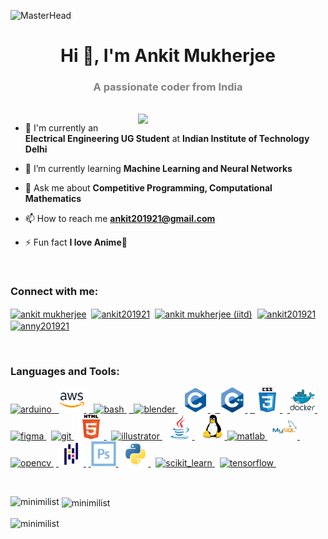 ![MasterHead](https://connect.ignatiuz.com/hs-fs/hubfs/AI%20and%20Deep%20Learning.gif?width=2000&name=AI%20and%20Deep%20Learning.gif)
<h1 align="center">Hi 👋, I'm Ankit Mukherjee</h1>
<h3 align="center"><font color="grey">A passionate coder from India</font></h3>
<br>

<img align="right" width="300" src="https://miro.medium.com/max/1400/1*d7QeSREErtMuJQ0bcptMXQ.gif">

- 📘 I'm currently an **Electrical Engineering UG Student** at **Indian Institute of Technology Delhi**

- 🌱 I’m currently learning **Machine Learning and Neural Networks**

- 💬 Ask me about **Competitive Programming, Computational Mathematics**

- 📫 How to reach me **ankit201921@gmail.com**

- ⚡ Fun fact **I love Anime💙**
<br>
<h3 align="left">Connect with me:</h3>
<p align="left">
<a href="https://linkedin.com/in/ankit mukherjee" target="blank"><img align="center" src="https://raw.githubusercontent.com/rahuldkjain/github-profile-readme-generator/master/src/images/icons/Social/linked-in-alt.svg" alt="ankit mukherjee" height="30" width="40" /></a>&nbsp;
<a href="https://instagram.com/ankit201921" target="blank"><img align="center" src="https://raw.githubusercontent.com/rahuldkjain/github-profile-readme-generator/master/src/images/icons/Social/instagram.svg" alt="ankit201921" height="30" width="40" /></a>&nbsp;
<a href="https://www.youtube.com/c/ankit mukherjee (iitd)" target="blank"><img align="center" src="https://raw.githubusercontent.com/rahuldkjain/github-profile-readme-generator/master/src/images/icons/Social/youtube.svg" alt="ankit mukherjee (iitd)" height="30" width="40" /></a>&nbsp;
<a href="https://www.hackerrank.com/ankit201921" target="blank"><img align="center" src="https://raw.githubusercontent.com/rahuldkjain/github-profile-readme-generator/master/src/images/icons/Social/hackerrank.svg" alt="ankit201921" height="30" width="40" /></a>&nbsp;
<a href="https://codeforces.com/profile/anny201921" target="blank"><img align="center" src="https://raw.githubusercontent.com/rahuldkjain/github-profile-readme-generator/master/src/images/icons/Social/codeforces.svg" alt="anny201921" height="30" width="40" /></a>
</p>
<br>
<h3 align="left">Languages and Tools:</h3>
<p align="left"> <a href="https://www.arduino.cc/" target="_blank" rel="noreferrer"> <img src="https://cdn.worldvectorlogo.com/logos/arduino-1.svg" alt="arduino" width="40" height="40"/> </a> <a href="https://aws.amazon.com" target="_blank" rel="noreferrer">&nbsp; <img src="https://raw.githubusercontent.com/devicons/devicon/master/icons/amazonwebservices/amazonwebservices-original-wordmark.svg" alt="aws" width="40" height="40"/> </a> &nbsp;<a href="https://www.gnu.org/software/bash/" target="_blank" rel="noreferrer">&nbsp; <img src="https://www.vectorlogo.zone/logos/gnu_bash/gnu_bash-icon.svg" alt="bash" width="40" height="40"/> </a> &nbsp;<a href="https://www.blender.org/" target="_blank" rel="noreferrer"> &nbsp;<img src="https://download.blender.org/branding/community/blender_community_badge_white.svg" alt="blender" width="40" height="40"/> </a>&nbsp; <a href="https://www.cprogramming.com/" target="_blank" rel="noreferrer"> <img src="https://raw.githubusercontent.com/devicons/devicon/master/icons/c/c-original.svg" alt="c" width="40" height="40"/> </a>&nbsp; <a href="https://www.w3schools.com/cpp/" target="_blank" rel="noreferrer">&nbsp; <img src="https://raw.githubusercontent.com/devicons/devicon/master/icons/cplusplus/cplusplus-original.svg" alt="cplusplus" width="40" height="40"/> </a> &nbsp;<a href="https://www.w3schools.com/css/" target="_blank" rel="noreferrer"> &nbsp;<img src="https://raw.githubusercontent.com/devicons/devicon/master/icons/css3/css3-original-wordmark.svg" alt="css3" width="40" height="40"/> </a>&nbsp; <a href="https://www.docker.com/" target="_blank" rel="noreferrer"> &nbsp;<img src="https://raw.githubusercontent.com/devicons/devicon/master/icons/docker/docker-original-wordmark.svg" alt="docker" width="40" height="40"/> </a>&nbsp; <a href="https://www.figma.com/" target="_blank" rel="noreferrer"> <img src="https://www.vectorlogo.zone/logos/figma/figma-icon.svg" alt="figma" width="40" height="40"/> </a>&nbsp; <a href="https://git-scm.com/" target="_blank" rel="noreferrer"> <img src="https://www.vectorlogo.zone/logos/git-scm/git-scm-icon.svg" alt="git" width="40" height="40"/> </a>&nbsp; <a href="https://www.w3.org/html/" target="_blank" rel="noreferrer"> <img src="https://raw.githubusercontent.com/devicons/devicon/master/icons/html5/html5-original-wordmark.svg" alt="html5" width="40" height="40"/> </a>&nbsp; <a href="https://www.adobe.com/in/products/illustrator.html" target="_blank" rel="noreferrer"> <img src="https://www.vectorlogo.zone/logos/adobe_illustrator/adobe_illustrator-icon.svg" alt="illustrator" width="40" height="40"/> </a>&nbsp; <a href="https://www.java.com" target="_blank" rel="noreferrer"> <img src="https://raw.githubusercontent.com/devicons/devicon/master/icons/java/java-original.svg" alt="java" width="40" height="40"/> </a>&nbsp; <a href="https://www.linux.org/" target="_blank" rel="noreferrer"> <img src="https://raw.githubusercontent.com/devicons/devicon/master/icons/linux/linux-original.svg" alt="linux" width="40" height="40"/> </a> <a href="https://www.mathworks.com/" target="_blank" rel="noreferrer"> <img src="https://upload.wikimedia.org/wikipedia/commons/2/21/Matlab_Logo.png" alt="matlab" width="40" height="40"/> </a>&nbsp; <a href="https://www.mysql.com/" target="_blank" rel="noreferrer"> <img src="https://raw.githubusercontent.com/devicons/devicon/master/icons/mysql/mysql-original-wordmark.svg" alt="mysql" width="40" height="40"/> </a>&nbsp; <a href="https://opencv.org/" target="_blank" rel="noreferrer"> <img src="https://www.vectorlogo.zone/logos/opencv/opencv-icon.svg" alt="opencv" width="40" height="40"/> </a> &nbsp;<a href="https://pandas.pydata.org/" target="_blank" rel="noreferrer"> <img src="https://raw.githubusercontent.com/devicons/devicon/2ae2a900d2f041da66e950e4d48052658d850630/icons/pandas/pandas-original.svg" alt="pandas" width="40" height="40"/> </a> &nbsp;<a href="https://www.photoshop.com/en" target="_blank" rel="noreferrer"> <img src="https://raw.githubusercontent.com/devicons/devicon/master/icons/photoshop/photoshop-line.svg" alt="photoshop" width="40" height="40"/> </a>&nbsp; <a href="https://www.python.org" target="_blank" rel="noreferrer"> <img src="https://raw.githubusercontent.com/devicons/devicon/master/icons/python/python-original.svg" alt="python" width="40" height="40"/> </a>&nbsp; <a href="https://scikit-learn.org/" target="_blank" rel="noreferrer"> <img src="https://upload.wikimedia.org/wikipedia/commons/0/05/Scikit_learn_logo_small.svg" alt="scikit_learn" width="40" height="40"/> </a>&nbsp; <a href="https://www.tensorflow.org" target="_blank" rel="noreferrer"> <img src="https://www.vectorlogo.zone/logos/tensorflow/tensorflow-icon.svg" alt="tensorflow" width="40" height="40"/> </a> &nbsp;</p>
<br>
<p><img align="left" src="https://github-readme-stats.vercel.app/api/top-langs?username=minimilist&show_icons=true&locale=en&layout=compact" alt="minimilist" /></p>

<p>&nbsp;<img align="center" src="https://github-readme-stats.vercel.app/api?username=minimilist&show_icons=true&locale=en" alt="minimilist" /></p>

<p><img align="center" src="https://github-readme-streak-stats.herokuapp.com/?user=minimilist&" alt="minimilist" /></p>

